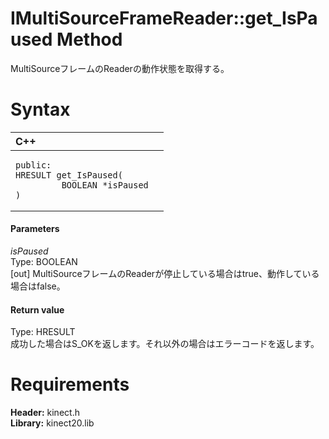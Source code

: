 IMultiSourceFrameReader::get\_IsPaused Method  
=============================================  

MultiSourceフレームのReaderの動作状態を取得する。 <span id="syntaxSection"></span>

Syntax  
======  

<table>
<colgroup>
<col width="100%" />
</colgroup>
<thead>
<tr class="header">
<th align="left">C++</th>
</tr>
</thead>
<tbody>
<tr class="odd">
<td align="left"><pre><code>public:  
HRESULT get_IsPaused(  
         BOOLEAN *isPaused  
)</code></pre></td>
</tr>
</tbody>
</table>

<span id="ID4EG"></span>
#### Parameters  

*isPaused*    
Type: BOOLEAN  
[out] MultiSourceフレームのReaderが停止している場合はtrue、動作している場合はfalse。  

<span id="ID4EP"></span>
#### Return value  

Type: HRESULT  
成功した場合はS\_OKを返します。それ以外の場合はエラーコードを返します。  

<span id="requirements"></span>

Requirements  
============  

**Header:** kinect.h  
**Library:** kinect20.lib  



<!--Please do not edit the data in the comment block below.-->
<!--
TOCTitle : get_IsPaused Method
RLTitle : IMultiSourceFrameReader::get_IsPaused Method
KeywordK : get_IsPaused method
KeywordK : IMultiSourceFrameReader::get_IsPaused method
KeywordF : IMultiSourceFrameReader::get_IsPaused
KeywordF : get_IsPaused
KeywordF : Microsoft.Kinect.kinect.IMultiSourceFrameReader.get_IsPaused(BOOLEAN@)
KeywordA : M:Microsoft.Kinect.kinect.IMultiSourceFrameReader.get_IsPaused(BOOLEAN@)
AssetID : M:Microsoft.Kinect.kinect.IMultiSourceFrameReader.get_IsPaused(BOOLEAN@)
Locale : en-us
CommunityContent : 1
APIType : Managed
APILocation : 
APIName : Microsoft.Kinect.kinect.IMultiSourceFrameReader::get_IsPaused
TargetOS : Windows
TopicType : kbSyntax
DevLang : C++
DocSet : K4Wv2
ProjType : K4Wv2Proj
Technology : Kinect for Windows
Product : Kinect for Windows SDK v2
productversion : 20
-->
